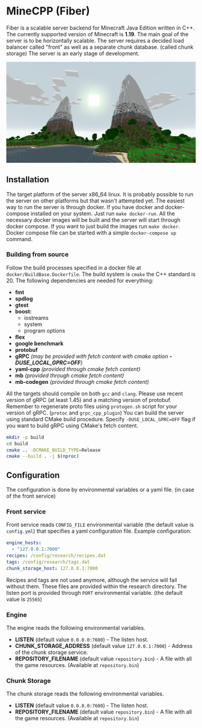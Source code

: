 # MineCPP (Fiber)

Fiber is a scalable server backend for Minecraft Java Edition written in C++.
The currently supported version of Minecraft is **1.19**.
The main goal of the server is to be horizontally scalable. The server requires
a decided load balancer called "front" as well as a separate chunk database. (called chunk storage)
The server is an early stage of development.

![Gameplay](gameplay.png)
 
## Installation

The target platform of the server x86_64 linux. It is probably possible to run the server on other platforms
but that wasn't attempted yet.
The easiest way to run the server is through docker. If you have docker and docker-compose installed on your system.
Just run `make docker-run`. All the necessary docker images will be built and the server will start through docker compose.
If you want to just build the images run `make docker`. Docker compose file can be started with a simple `docker-compose up` command.

### Building from source

Follow the build processes specified in a docker file at `docker/BuildBase.Dockerfile`.
The build system is `cmake` the C++ standard is 20. The following dependencies are needed for everything:

+ **fmt**
+ **spdlog**
+ **gtest**
+ **boost:**
    - iostreams
    - system
    - program options
+ **flex**
+ **google benchmark**
+ **protobuf**
+ **gRPC** _(may be provided with fetch content with cmake option **-DUSE_LOCAL_GPRC=OFF**)_
+ **yaml-cpp** _(provided through cmake fetch content)_
+ **mb** _(provided through cmake fetch content)_
+ **mb-codegen** _(provided through cmake fetch content)_

All the targets should compile on both `gcc` and `clang`. Please use recent version of gRPC (at least 1.45) and a matching
version of protobuf. Remember to regenerate proto files using `protogen.sh` script for your version of gRPC. (`protoc` and `grpc_cpp_plugin`)
You can build the server using standard CMake build procedure. Specify `-DUSE_LOCAL_GPRC=OFF` flag if you want to build gRPC
using CMake's fetch content.

```bash
mkdir -p build
cd build
cmake .. -DCMAKE_BUILD_TYPE=Release
cmake --build . -j $(nproc)
```

## Configuration

The configuration is done by environmental variables or a yaml file. (in case of the front service)

### Front service

Front service reads `CONFIG_FILE` environmental variable (the default value is `config.yml`)
that specifies a yaml configuration file. Example configuration:

```yaml
engine_hosts:
  - "127.0.0.1:7000"
recipes: /config/research/recipes.dat
tags: /config/research/tags.dat
chunk_storage_host: 127.0.0.1:7000
```

Recipes and tags are not used anymore, although the service will fail without them. These files are provided within
the research directory. The listen port is provided through `PORT` environmental variable. (the default value is `25565`)

### Engine

The engine reads the following environmental variables.

+ **LISTEN** (default value `0.0.0.0:7600`) - The listen host.
+ **CHUNK_STORAGE_ADDRESS** (default value `127.0.0.1:7000`) - Address of the chunk storage service.
+ **REPOSITORY_FILENAME** (default value `repository.bin`) - A file with all the game resources. (Available at `repository.bin`)

### Chunk Storage

The chunk storage reads the following environmental variables.

+ **LISTEN** (default value `0.0.0.0:7600`) - The listen host.
+ **REPOSITORY_FILENAME** (default value `repository.bin`) - A file with all the game resources. (Available at `repository.bin`)
